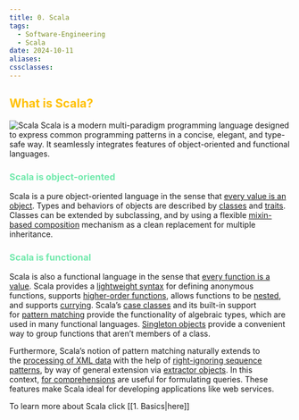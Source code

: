 ```yaml
---
title: 0. Scala
tags:
  - Software-Engineering
  - Scala
date: 2024-10-11
aliases: 
cssclasses:
---
```


## <font color="#ffc000">What is Scala?</font>

![Scala](https://scalamacros.org/wp-content/uploads/2021/02/1_uIvRsp2QvkBG-FijXpl-QA-1.png)
Scala is a modern multi-paradigm programming language designed to express common programming patterns in a concise, elegant, and type-safe way. It seamlessly integrates features of object-oriented and functional languages.

### <font color="#71e9ac">Scala is object-oriented</font>
Scala is a pure object-oriented language in the sense that [every value is an object](https://docs.scala-lang.org/tour/unified-types.html). Types and behaviors of objects are described by [classes](https://docs.scala-lang.org/tour/classes.html) and [traits](https://docs.scala-lang.org/tour/traits.html). Classes can be extended by subclassing, and by using a flexible [mixin-based composition](https://docs.scala-lang.org/tour/mixin-class-composition.html) mechanism as a clean replacement for multiple inheritance.

### <font color="#71e9ac">Scala is functional</font>
Scala is also a functional language in the sense that [every function is a value](https://docs.scala-lang.org/tour/unified-types.html). Scala provides a [lightweight syntax](https://docs.scala-lang.org/tour/basics.html#functions) for defining anonymous functions, supports [higher-order functions](https://docs.scala-lang.org/tour/higher-order-functions.html), allows functions to be [nested](https://docs.scala-lang.org/tour/nested-functions.html), and supports [currying](https://docs.scala-lang.org/tour/multiple-parameter-lists.html). Scala’s [case classes](https://docs.scala-lang.org/tour/case-classes.html) and its built-in support for [pattern matching](https://docs.scala-lang.org/tour/pattern-matching.html) provide the functionality of algebraic types, which are used in many functional languages. [Singleton objects](https://docs.scala-lang.org/tour/singleton-objects.html) provide a convenient way to group functions that aren’t members of a class.

Furthermore, Scala’s notion of pattern matching naturally extends to the [processing of XML data](https://github.com/scala/scala-xml/wiki/XML-Processing) with the help of [right-ignoring sequence patterns](https://docs.scala-lang.org/tour/regular-expression-patterns.html), by way of general extension via [extractor objects](https://docs.scala-lang.org/tour/extractor-objects.html). In this context, [for comprehensions](https://docs.scala-lang.org/tour/for-comprehensions.html) are useful for formulating queries. These features make Scala ideal for developing applications like web services.

To learn more about Scala click [[1. Basics|here]]